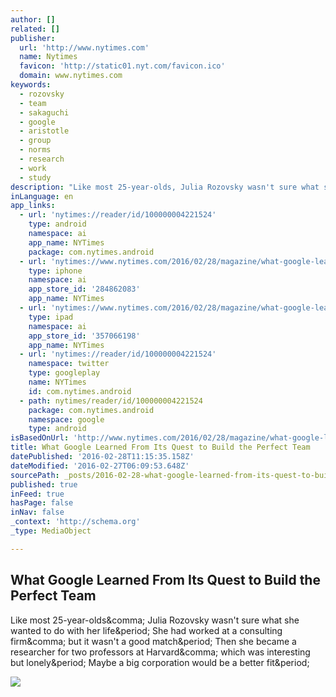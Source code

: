 ```yaml
---
author: []
related: []
publisher:
  url: 'http://www.nytimes.com'
  name: Nytimes
  favicon: 'http://static01.nyt.com/favicon.ico'
  domain: www.nytimes.com
keywords:
  - rozovsky
  - team
  - sakaguchi
  - google
  - aristotle
  - group
  - norms
  - research
  - work
  - study
description: "Like most 25-year-olds, Julia Rozovsky wasn't sure what she wanted to do with her life. She had worked at a consulting firm, but it wasn't a good match. Then she became a researcher for two professors at Harvard, which was interesting but lonely. Maybe a big corporation would be a better fit."
inLanguage: en
app_links:
  - url: 'nytimes://reader/id/100000004221524'
    type: android
    namespace: ai
    app_name: NYTimes
    package: com.nytimes.android
  - url: 'nytimes://www.nytimes.com/2016/02/28/magazine/what-google-learned-from-its-quest-to-build-the-perfect-team.html'
    type: iphone
    namespace: ai
    app_store_id: '284862083'
    app_name: NYTimes
  - url: 'nytimes://www.nytimes.com/2016/02/28/magazine/what-google-learned-from-its-quest-to-build-the-perfect-team.html'
    type: ipad
    namespace: ai
    app_store_id: '357066198'
    app_name: NYTimes
  - url: 'nytimes://reader/id/100000004221524'
    namespace: twitter
    type: googleplay
    name: NYTimes
    id: com.nytimes.android
  - path: nytimes/reader/id/100000004221524
    package: com.nytimes.android
    namespace: google
    type: android
isBasedOnUrl: 'http://www.nytimes.com/2016/02/28/magazine/what-google-learned-from-its-quest-to-build-the-perfect-team.html?_r=0'
title: What Google Learned From Its Quest to Build the Perfect Team
datePublished: '2016-02-28T11:15:35.158Z'
dateModified: '2016-02-27T06:09:53.648Z'
sourcePath: _posts/2016-02-28-what-google-learned-from-its-quest-to-build-the-perfect-team.md
published: true
inFeed: true
hasPage: false
inNav: false
_context: 'http://schema.org'
_type: MediaObject

---
```

<article style=""><h1>What Google Learned From Its Quest to Build the Perfect Team</h1><p>Like most 25-year-olds&amp;comma; Julia Rozovsky wasn't sure what she wanted to do with her life&amp;period; She had worked at a consulting firm&amp;comma; but it wasn't a good match&amp;period; Then she became a researcher for two professors at Harvard&amp;comma; which was interesting but lonely&amp;period; Maybe a big corporation would be a better fit&amp;period;</p><img src="http://static01.nyt.com/images/2016/02/28/magazine/28mag-teams1-copy/28mag-teams1-facebookJumbo-v2.jpg" /></article>